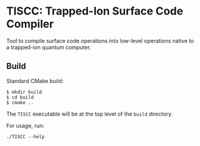 # TISCC: Trapped-Ion Surface Code Compiler

Tool to compile surface code operations into low-level operations native to a trapped-ion quantum computer.

## Build

Standard CMake build:
```shell
$ mkdir build
$ cd build
$ cmake ..
```

The `TISCC` executable will be at the top level of the `build` directory. 

For usage, run:
```shell
./TISCC --help
```